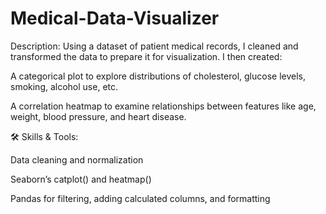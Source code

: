 # Medical-Data-Visualizer

 Description:
Using a dataset of patient medical records, I cleaned and transformed the data to prepare it for visualization. I then created:

A categorical plot to explore distributions of cholesterol, glucose levels, smoking, alcohol use, etc.

A correlation heatmap to examine relationships between features like age, weight, blood pressure, and heart disease.

🛠 Skills & Tools:

Data cleaning and normalization

Seaborn’s catplot() and heatmap()

Pandas for filtering, adding calculated columns, and formatting
